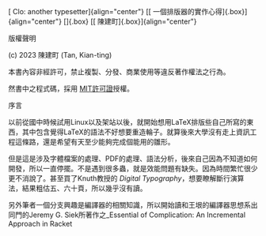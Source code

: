 [ Clo: another typesetter]{align="center"} [[
一個排版器的實作心得]{.box}]{align="center"} []{.box} [[
陳建町]{.box}]{align="center"}

版權聲明

\(c\) 2023 陳建町 (Tan, Kian-ting)

本書內容非經許可，禁止複製、分發、商業使用等違反著作權法之行為。

然書中之程式碼，採用
[MIT許可證](https://opensource.org/license/mit/)授權。

序言

以前從國中時候試用Linux以及架站以後，就開始想用LaTeX排版些自己所寫的東西，其中包含覺得LaTeX的語法不好想要重造輪子。就算後來大學沒有走上資訊工程這條路，還是希望有天至少能夠完成個能用的雛形。

但是這是涉及字體檔案的處理、PDF的處理、語法分析，後來自己因為不知道如何開發，所以一直停擺。不是遇到很多蟲，就是效能問題有缺失。因為時間繁忙很少更不消說了。甚至買了Knuth教授的
*Digital
Typography*，想要瞭解斷行演算法，結果粗估五、六十頁，所以幾乎沒有讀。

另外筆者一個分支興趣是編譯器的相關知識，所以開始讀和王垠的編譯器思想系出同門的Jeremy
G. Siek所著作之_Essential of Complication: An Incremental Approach in
Racket
